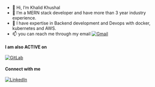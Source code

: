 - 👋 Hi, I’m Khalid Khushal
- 👀 I’m a MERN stack developer and have more than 3 year industry experience.
- 🌱 I have expertise in Backend development and Devops with docker, kubernetes and AWS.
- 📫 you can reach me through my email [![Gmail](https://img.shields.io/badge/Gmail-D14836?style=for-the-badge&logo=gmail&logoColor=white)](mailto:khalidkhushal.01@gmail.com)

#### I am also ACTIVE on

[![GitLab](https://img.shields.io/badge/GitLab-330F63?style=for-the-badge&logo=gitlab&logoColor=white)](https://gitlab.com/khalid_01)

#### Connect with me

[![LinkedIn](https://img.shields.io/badge/LinkedIn-0A66C2?style=for-the-badge&logo=linkedin&logoColor=white)](https://linkedin.com/in/khalid-khushal)


<!---
khalidkhushal/khalidkhushal is a ✨ special ✨ repository because its `README.md` (this file) appears on your GitHub profile.
You can click the Preview link to take a look at your changes.
--->
